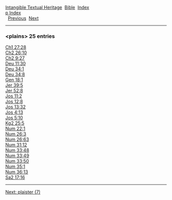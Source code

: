 [Intangible Textual Heritage](../../index)  [Bible](../index) 
[Index](index)   
[p Index](_p_)  
  [Previous](c08591)  [Next](c08593) 

------------------------------------------------------------------------

### &lt;plains&gt; 25 entries

[Ch1 27:28](../kjv/ch1027.htm#028)  
[Ch2 26:10](../kjv/ch2026.htm#010)  
[Ch2 9:27](../kjv/ch2009.htm#027)  
[Deu 11:30](../kjv/deu011.htm#030)  
[Deu 34:1](../kjv/deu034.htm#001)  
[Deu 34:8](../kjv/deu034.htm#008)  
[Gen 18:1](../kjv/gen018.htm#001)  
[Jer 39:5](../kjv/jer039.htm#005)  
[Jer 52:8](../kjv/jer052.htm#008)  
[Jos 11:2](../kjv/jos011.htm#002)  
[Jos 12:8](../kjv/jos012.htm#008)  
[Jos 13:32](../kjv/jos013.htm#032)  
[Jos 4:13](../kjv/jos004.htm#013)  
[Jos 5:10](../kjv/jos005.htm#010)  
[Kg2 25:5](../kjv/kg2025.htm#005)  
[Num 22:1](../kjv/num022.htm#001)  
[Num 26:3](../kjv/num026.htm#003)  
[Num 26:63](../kjv/num026.htm#063)  
[Num 31:12](../kjv/num031.htm#012)  
[Num 33:48](../kjv/num033.htm#048)  
[Num 33:49](../kjv/num033.htm#049)  
[Num 33:50](../kjv/num033.htm#050)  
[Num 35:1](../kjv/num035.htm#001)  
[Num 36:13](../kjv/num036.htm#013)  
[Sa2 17:16](../kjv/sa2017.htm#016)  

------------------------------------------------------------------------

[Next: plaister (7)](c08593)
